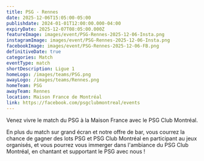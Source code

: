 ```yaml
---
title: PSG - Rennes
date: 2025-12-06T15:05:00-05:00
publishdate: 2024-01-01T12:00:00.000-04:00
expiryDate: 2025-12-07T08:05:00.000Z
featureImage: images/event/PSG-Rennes-2025-12-06-Insta.png
instagramImage: images/event/PSG-Rennes-2025-12-06-Insta.png
facebookImage: images/event/PSG-Rennes-2025-12-06-FB.png
definitiveDate: true
categories: Match
eventType: match
shortDescription: Ligue 1
homeLogo: /images/teams/PSG.png
awayLogo: /images/teams/Rennes.png
homeTeam: PSG
awayTeam: Rennes
location: Maison France de Montréal
link: https://facebook.com/psgclubmontreal/events
---
```


Venez vivre le match du PSG à la Maison France avec le PSG Club Montréal.

En plus du match sur grand écran et notre offre de bar, vous courrez la chance de gagner des lots PSG et PSG Club Montréal en participant au jeux organisés, et vous pourrez vous immerger dans l'ambiance du PSG Club Montréal, en chantant et supportant le PSG avec nous !
